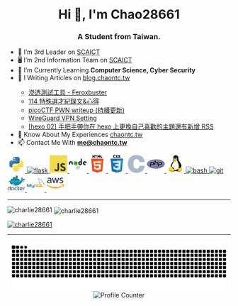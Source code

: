 <h1 align="center">Hi 👋, I'm Chao28661</h1>
<h3 align="center">A Student from Taiwan.</h3>

<ul>
    <li>🪪 I’m 3rd Leader on <a href="https://scaict.org/">SCAICT</a></li>
    <li>🖥️ I’m 2nd Information Team on <a href="https://scaict.org/">SCAICT</a></li>
    <li>🌱 I’m Currently Learning <strong>Computer Science, Cyber Security</strong></li>
    <li>📝 I Writing Articles on <a href="https://blog.chaontc.tw/">blog.chaontc.tw</a></li>
    <ul>
<!-- BLOG-POST-LIST:START --><li><a href="https://blog.chaontc.tw/2025/07/04/%E6%BB%B2%E9%80%8F%E6%B8%AC%E8%A9%A6%E5%B7%A5%E5%85%B7%20-%20Feroxbuster/">滲透測試工具 - Feroxbuster</a></li>
<li><a href="https://blog.chaontc.tw/2025/03/01/114%20%E7%89%B9%E6%AE%8A%E9%81%B8%E6%89%8D%E7%B4%80%E9%8C%84%E6%96%87&%E5%BF%83%E5%BE%97/">114 特殊選才紀錄文&amp;心得</a></li>
<li><a href="https://blog.chaontc.tw/2024/11/13/picoCTF%20PWN%20writeup/">picoCTF PWN writeup &lpar;持續更新&rpar;</a></li>
<li><a href="https://blog.chaontc.tw/2024/11/06/WireGuard%20VPN%20Setting/">WireGuard VPN Setting</a></li>
<li><a href="https://blog.chaontc.tw/2024/09/18/hexo%2002%20%E6%89%8B%E6%8A%8A%E6%89%8B%E5%B8%B6%E4%BD%A0%E5%9C%A8%20hexo%20%E4%B8%8A%E6%9B%B4%E6%8F%9B%E8%87%AA%E5%B7%B1%E5%96%9C%E6%AD%A1%E7%9A%84%E4%B8%BB%E9%A1%8C%E9%82%84%E6%9C%89%E6%96%B0%E5%A2%9E%20RSS/">[hexo 02] 手把手帶你在 hexo 上更換自己喜歡的主題還有新增 RSS</a></li>
<!-- BLOG-POST-LIST:END -->
    </ul>
    <li>📄 Know About My Experiences <a href="https://chaontc.tw/">chaontc.tw</a></li>
    <li>📫 Contact Me With <a href="mailto:me@chaontc.tw"><strong>me@chaontc.tw</strong></a></li>
</ul>

<p align="left"> 
<a href="https://www.python.org" target="_blank" rel="noreferrer"> <img src="https://raw.githubusercontent.com/devicons/devicon/master/icons/python/python-original.svg" alt="python" width="40" height="40"/> </a>
<a href="https://flask.palletsprojects.com/" target="_blank" rel="noreferrer"> <img src="https://www.vectorlogo.zone/logos/pocoo_flask/pocoo_flask-icon.svg" alt="flask" width="40" height="40"/> </a> 
<a href="https://developer.mozilla.org/en-US/docs/Web/JavaScript" target="_blank" rel="noreferrer"> <img src="https://raw.githubusercontent.com/devicons/devicon/master/icons/javascript/javascript-original.svg" alt="javascript" width="40" height="40"/> </a> 
<a href="https://nodejs.org" target="_blank" rel="noreferrer"> <img src="https://raw.githubusercontent.com/devicons/devicon/master/icons/nodejs/nodejs-original-wordmark.svg" alt="nodejs" width="40" height="40"/> </a> 
<a href="https://www.w3.org/html/" target="_blank" rel="noreferrer"> <img src="https://raw.githubusercontent.com/devicons/devicon/master/icons/html5/html5-original-wordmark.svg" alt="html5" width="40" height="40"/> </a> 
<a href="https://www.w3schools.com/css/" target="_blank" rel="noreferrer"> <img src="https://raw.githubusercontent.com/devicons/devicon/master/icons/css3/css3-original-wordmark.svg" alt="css3" width="40" height="40"/> </a>
<a href="https://www.cprogramming.com/" target="_blank" rel="noreferrer"> <img src="https://raw.githubusercontent.com/devicons/devicon/master/icons/c/c-original.svg" alt="c" width="40" height="40"/> </a> 
<a href="https://www.php.net" target="_blank" rel="noreferrer"> <img src="https://raw.githubusercontent.com/devicons/devicon/master/icons/php/php-original.svg" alt="php" width="40" height="40"/> </a> 
<a href="https://www.linux.org/" target="_blank" rel="noreferrer"> <img src="https://raw.githubusercontent.com/devicons/devicon/master/icons/linux/linux-original.svg" alt="linux" width="40" height="40"/> </a> 
<a href="https://www.gnu.org/software/bash/" target="_blank" rel="noreferrer"> <img src="https://www.vectorlogo.zone/logos/gnu_bash/gnu_bash-icon.svg" alt="bash" width="40" height="40"/> </a> 
<a href="https://git-scm.com/" target="_blank" rel="noreferrer"> <img src="https://www.vectorlogo.zone/logos/git-scm/git-scm-icon.svg" alt="git" width="40" height="40"/> </a> 
<a href="https://www.docker.com/" target="_blank" rel="noreferrer"> <img src="https://raw.githubusercontent.com/devicons/devicon/master/icons/docker/docker-original-wordmark.svg" alt="docker" width="40" height="40"/> </a> 
<a href="https://www.mysql.com/" target="_blank" rel="noreferrer"> <img src="https://raw.githubusercontent.com/devicons/devicon/master/icons/mysql/mysql-original-wordmark.svg" alt="mysql" width="40" height="40"/> </a> 
<a href="https://aws.amazon.com" target="_blank" rel="noreferrer"> <img src="https://raw.githubusercontent.com/devicons/devicon/master/icons/amazonwebservices/amazonwebservices-original-wordmark.svg" alt="aws" width="40" height="40"/> </a> </p>

<hr>

<p><img align="left" src="https://github-readme-stats.vercel.app/api/top-langs?username=charlie28661&show_icons=true&locale=en&layout=compact" alt="charlie28661" /></p>

<p>&nbsp;<img align="center" src="https://github-readme-stats.vercel.app/api?username=charlie28661&show_icons=true&locale=en" alt="charlie28661" /></p>

<p align="left"> <a href="https://github.com/ryo-ma/github-profile-trophy"><img src="https://github-profile-trophy.vercel.app/?username=charlie28661" alt="charlie28661" /></a> </p>

<hr>

<img src="https://raw.githubusercontent.com/Charlie28661/Charlie28661/output/snake.svg" alt="Snake animation" />

<div align="center">
  <img src="https://profile-counter.glitch.me/Charlie28661/count.svg" alt="Profile Counter" />
</div>
